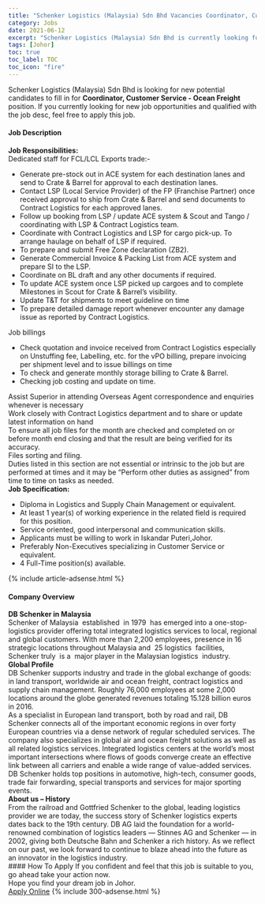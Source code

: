 ```yaml
---
title: "Schenker Logistics (Malaysia) Sdn Bhd Vacancies Coordinator, Customer Service - Ocean Freight" 
category: Jobs 
date: 2021-06-12 
excerpt: "Schenker Logistics (Malaysia) Sdn Bhd is currently looking for suitable person to fill in the Coordinator, Customer Service - Ocean Freight which based in Johor" 
tags: [Johor] 
toc: true 
toc_label: TOC 
toc_icon: "fire" 
--- 
```


<p>Schenker Logistics (Malaysia) Sdn Bhd is looking for new potential candidates to fill in for <b>Coordinator, Customer Service - Ocean Freight</b> position. If you currently looking for new job opportunities and qualified with the job desc, feel free to apply this job.
</p><div><div><h4>Job Description</h4></div><div><div><span><div><div><strong>Job Responsibilities:</strong></div><div>Dedicated staff for FCL/LCL Exports trade:-<ul><li>Generate pre-stock out in ACE system for each destination lanes and send to Crate &amp; Barrel for approval to each destination lanes.</li><li>Contact LSP (Local Service Provider) of the FP (Franchise Partner) once received approval to ship from Crate &amp; Barrel and send documents to Contract Logistics for each approved lanes.</li><li>Follow up booking from LSP / update ACE system &amp; Scout and Tango / coordinating with LSP &amp; Contract Logistics team.</li><li>Coordinate with Contract Logistics and LSP for cargo pick-up. To arrange haulage on behalf of LSP if required.</li><li>To prepare and submit Free Zone declaration (ZB2).&#160;</li><li>Generate Commercial Invoice &amp; Packing List from ACE system and prepare SI to the LSP.</li><li>Coordinate on BL draft and any other documents if required.</li><li>To update ACE system once LSP picked up cargoes and to complete Milestones in Scout for Crate &amp; Barrel&#8217;s visibility.</li><li>Update T&amp;T for shipments to meet guideline on time</li><li>To prepare detailed damage report whenever encounter any damage issue as reported by Contract Logistics.</li></ul><div>Job billings</div><ul><li>Check quotation and invoice received from Contract Logistics especially on Unstuffing fee, Labelling, etc. for the vPO billing, prepare invoicing per shipment level and to issue billings on time</li><li>To check and generate monthly storage billing to Crate &amp; Barrel.</li><li>Checking job costing and update on time.</li></ul><div>Assist Superior in attending Overseas Agent correspondence and enquiries whenever is necessary</div><div>Work closely with Contract Logistics department and to share or update latest information on hand</div><div>To ensure all job files for the month are checked and completed on or before month end closing and that the result are being verified for its accuracy.</div><div>Files sorting and filing.</div><div>Duties listed in this section are not essential or intrinsic to the job but are performed at times and it may be &#8220;Perform other duties as assigned&#8221; from time to time on tasks as needed.</div></div><div><strong>Job Specification:</strong></div><ul><li>Diploma in Logistics and Supply Chain Management or equivalent.</li><li>At least 1 year(s) of working experience in the related field is required for this position.</li><li>Service oriented, good interpersonal and communication skills.</li><li>Applicants must be willing to work in Iskandar Puteri,Johor.</li><li>Preferably Non-Executives specializing in Customer Service or equivalent.</li><li>4 Full-Time position(s) available.</li></ul></div></span></div></div></div> 
{% include article-adsense.html %} 
<div><div><h4>Company Overview</h4></div><div><div><span><div><div>
<strong>DB Schenker in Malaysia</strong><br>
	Schenker of Malaysia&#160; established&#160; in 1979&#160; has emerged into a one-stop- logistics provider offering total integrated logistics services to local, regional and global customers. With more than 2,200 employees, presence in 16 strategic locations throughout Malaysia and&#160; 25 logistics&#160; facilities, Schenker truly&#160; is a&#160; major player in the Malaysian logistics&#160; industry.</div>
<div>
<div>
<strong>Global Profile</strong><br>
		DB Schenker supports industry and trade in the global exchange of goods: in land transport, worldwide air and ocean freight, contract logistics and supply chain management. Roughly 76,000 employees at some 2,000 locations around the globe generated revenues totaling 15.128 billion euros in 2016.&#160;</div>
<div>
		As a specialist in European land transport, both by road and rail, DB Schenker connects all of the important economic regions in over forty European countries via a dense network of regular scheduled services. The company also specializes in global air and ocean freight solutions as well as all related logistics services. Integrated logistics centers at the world&#8217;s most important intersections where flows of goods converge create an effective link between all carriers and enable a wide range of value-added services. DB Schenker holds top positions in automotive, high-tech, consumer goods, trade fair forwarding, special transports and services for major sporting events.</div>
<div>
<strong>About us &#8211; History</strong><br>
		From the railroad and Gottfried Schenker to the global, leading logistics provider we are today, the success story of Schenker logistics experts dates back to the 19th century. DB AG laid the foundation for a world-renowned combination of logistics leaders &#8212; Stinnes AG and Schenker &#8212; in 2002, giving both Deutsche Bahn and Schenker a rich history. As we reflect on our past, we look forward to continue to blaze ahead into the future as an innovator in the logistics industry.</div>
</div></div></span></div></div></div> 
#### How To Apply 
If you confident and feel that this job is suitable to you, go ahead take your action now. <br/> 
Hope you find your dream job in Johor. <br/> 
<a href="https://www.jobstreet.com.my/en/job/coordinator-customer-service-ocean-freight-4588906?jobId=jobstreet-my-job-4588906&" class="btn btn--info" target="_blank" rel="nofollow noopenner">Apply Online</a> 
{% include 300-adsense.html %} 